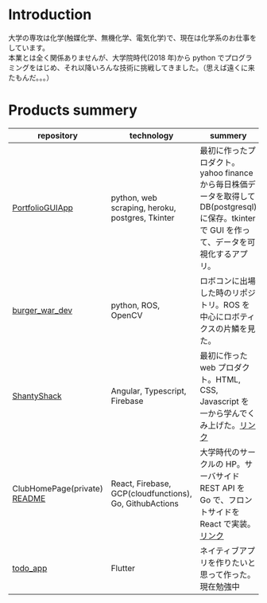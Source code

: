 # Introduction

大学の専攻は化学(触媒化学、無機化学、電気化学)で、現在は化学系のお仕事をしています。  
本業とは全く関係ありませんが、大学院時代(2018 年)から python でプログラミングをはじめ、それ以降いろんな技術に挑戦してきました。（思えば遠くに来たもんだ。。。）

# Products summery

| repository                                                     | technology                                              | summery                                                                                                                                      |
| -------------------------------------------------------------- | ------------------------------------------------------- | -------------------------------------------------------------------------------------------------------------------------------------------- |
| [PortfolioGUIApp](https://github.com/EndoNrak/PortfolioGUIApp) | python, web scraping, heroku, postgres, Tkinter         | 最初に作ったプロダクト。yahoo finance から毎日株価データを取得して DB(postgresql)に保存。tkinter で GUI を作って、データを可視化するアプリ。 |
| [burger_war_dev](https://github.com/EndoNrak/burger_war_dev)   | python, ROS, OpenCV                                     | ロボコンに出場した時のリポジトリ。ROS を中心にロボティクスの片鱗を見た。                                                                     |
| [ShantyShack](https://github.com/EndoNrak/ShantyShack)         | Angular, Typescript, Firebase                           | 最初に作った web プロダクト。HTML, CSS, Javascript を一から学んでくみ上げた。[リンク](https://shanty-shack.web.app/top)                      |
| ClubHomePage(private)    [README](https://github.com/EndoNrak/EndoNrak/blob/master/details/ClubHomePage/ClubHomePage_README.md)                                      | React, Firebase, GCP(cloudfunctions), Go, GithubActions | 大学時代のサークルの HP。サーバサイド REST API を Go で、フロントサイドを React で実装。[リンク](https://ku-kiddykids.web.app/)              |
| [todo_app](https://github.com/EndoNrak/todo_app)               | Flutter                                                 | ネイティブアプリを作りたいと思って作った。現在勉強中                                                                                         |

<!--
**EndoNrak/EndoNrak** is a ✨ _special_ ✨ repository because its `README.md` (this file) appears on your GitHub profile.

Here are some ideas to get you started:

- 🔭 I’m currently working on ...
- 🌱 I’m currently learning ...
- 👯 I’m looking to collaborate on ...
- 🤔 I’m looking for help with ...
- 💬 Ask me about ...
- 📫 How to reach me: ...
- 😄 Pronouns: ...
- ⚡ Fun fact: ...
-->
